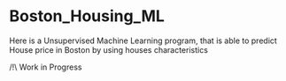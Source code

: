 # Boston_Housing_ML
Here is a Unsupervised Machine Learning program, that is able to predict House price in Boston by using houses characteristics 

/!\ Work in Progress
